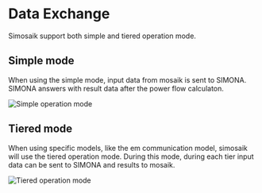 # Data Exchange

Simosaik support both simple and tiered operation mode.

## Simple mode

When using the simple mode, input data from mosaik is sent to SIMONA. SIMONA answers with result data after the power
flow calculaton.

![Simple operation mode](http://www.plantuml.com/plantuml/proxy?cache=no&src=https://raw.githubusercontent.com/ie3-institute/simosaik/blob/main/docs/protocol/SIMONA-mosaik-protocol-simple.puml)


## Tiered mode

When using specific models, like the em communication model, simosaik will use the tiered operation mode. During this mode,
during each tier input data can be sent to SIMONA and results to mosaik.

![Tiered operation mode](http://www.plantuml.com/plantuml/proxy?cache=no&src=https://raw.githubusercontent.com/ie3-institute/simosaik/blob/main/docs/protocol/SIMONA-mosaik-protocol-tiered.puml)
